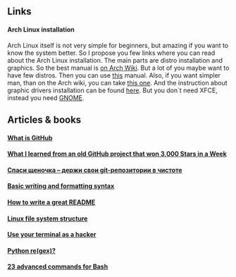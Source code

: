 ## Links
#### Arch Linux installation
Arch Linux itself is not very simple for beginners, but amazing if you want to know the system better. So I propose you few links where you can read about the Arch Linux installation. The main parts are distro installation and graphics. So the best manual is [on Arch Wiki](https://wiki.archlinux.org/index.php/installation_guide). But a lot of you maybe want to have few distros. Then you can use [this](https://sollus-soft.blogspot.com/2017/01/arch-linux-windows-10-uefi-systemd-boot.html?m=1) manual. Also, if you want simpler man, than on the Arch wiki, you can take [this one](https://sollus-soft.blogspot.com/2017/01/arch-linux-64-uefi-systemd-boot-grub.html?m=1). And the instruction about graphic drivers installation can be found [here](https://ziggi.org/ustanovka-i-nastroyka-arch-linux-xfce-chast-1/). But you don\`t need XFCE, instead you need [GNOME](https://wiki.archlinux.org/index.php/GNOME).

## Articles & books
#### [What is GitHub](https://www.howtogeek.com/180167/htg-explains-what-is-github-and-what-do-geeks-use-it-for/)

#### [What I learned from an old GitHub project that won 3,000 Stars in a Week](https://www.freecodecamp.org/news/what-i-learned-from-an-old-github-project-that-won-3-000-stars-in-a-week-628349a5ee14/)

#### [Спаси щеночка – держи свои git-репозитории в чистоте](https://proglib.io/p/clean-git-repo/)

#### [Basic writing and formatting syntax](https://docs.github.com/en/github/writing-on-github/basic-writing-and-formatting-syntax)

#### [How to write a great README](https://thoughtbot.com/blog/how-to-write-a-great-readme)

#### [Linux file system structure](https://www.youtube.com/watch?v=HbgzrKJvDRw&feature=youtu.be)

#### [Use your terminal as a hacker](https://techrocks.ru/2018/11/15/how-to-code-like-a-hacker-in-the-terminal/)

#### [Python re\(gex\)?](https://drive.google.com/file/d/1P7YMIM1X6Qb7m4_ImmDnAoLes9gB_kS8/view)

#### [23 advanced commands for Bash](https://proglib.io/p/bash-23-advanced-commands/)
